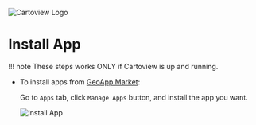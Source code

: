 ![Cartoview Logo](img/cartoview-logo.png)
# Install App

!!! note
    These steps works ONLY if Cartoview is up and running.

- To install apps from [GeoApp Market](https://appstore.cartoview.net/):
    
    Go to ``Apps`` tab, click ``Manage Apps`` button, and install the app you want.
    
    ![Install App](img/install_app.png "Install App")
